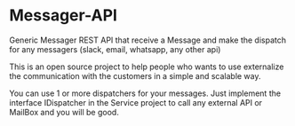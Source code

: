 # Messager-API
Generic Messager REST API that receive a Message and make the dispatch for any messagers (slack, email, whatsapp, any other api)

This is an open source project to help people who wants to use externalize the communication with the customers in a simple and scalable way.

You can use 1 or more dispatchers for your messages. Just implement the interface IDispatcher in the Service project to call any external API or MailBox and you will be good.
